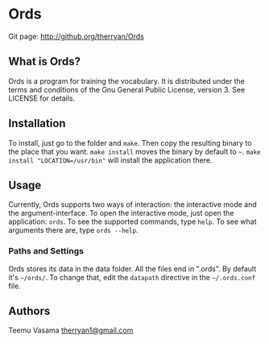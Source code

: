 # Ords

Git page: http://github.org/therryan/Ords

## What is Ords?

Ords is a program for training the vocabulary.
It is distributed under the terms and conditions of the Gnu General Public License, version 3. See LICENSE for details.

## Installation

To install, just go to the folder and `make`.
Then copy the resulting binary to the place that you want.
`make install` moves the binary by default to `~`. `make install "LOCATION=/usr/bin"` will install the application there.

## Usage

Currently, Ords supports two ways of interaction: the interactive mode and the argument-interface.
To open the interactive mode, just open the application: `ords`. To see the supported commands, type `help`.
To see what arguments there are, type `ords --help`.

### Paths and Settings

Ords stores its data in the data folder. All the files end in ".ords". By default it's `~/ords/`.
To change that, edit the `datapath` directive in the `~/.ords.conf` file.

## Authors

Teemu Vasama
	<therryan1@gmail.com>